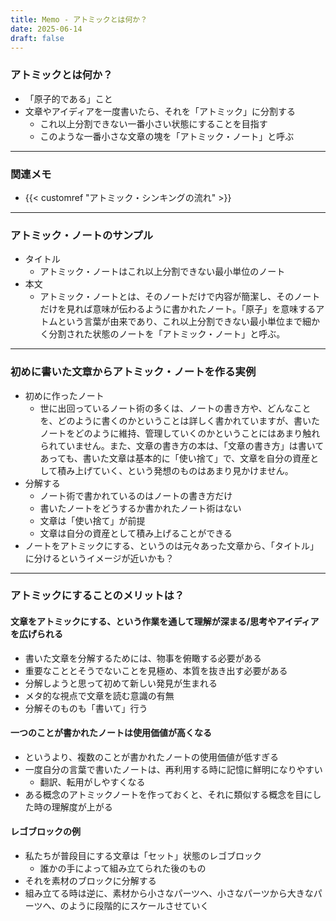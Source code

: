 ```yaml
---
title: Memo - アトミックとは何か？
date: 2025-06-14
draft: false
---
```

### アトミックとは何か？
- 「原子的である」こと
- 文章やアイディアを一度書いたら、それを「アトミック」に分割する
	- これ以上分割できない一番小さい状態にすることを目指す
	- このような一番小さな文章の塊を「アトミック・ノート」と呼ぶ
---
### 関連メモ
- {{< customref "アトミック・シンキングの流れ" >}}
---
### アトミック・ノートのサンプル
- タイトル
	- アトミック・ノートはこれ以上分割できない最小単位のノート
- 本文
	- アトミック・ノートとは、そのノートだけで内容が簡潔し、そのノートだけを見れば意味が伝わるように書かれたノート。「原子」を意味するアトムという言葉が由来であり、これ以上分割できない最小単位まで細かく分割された状態のノートを「アトミック・ノート」と呼ぶ。
---
### 初めに書いた文章からアトミック・ノートを作る実例
- 初めに作ったノート
	- 世に出回っているノート術の多くは、ノートの書き方や、どんなことを、どのように書くのかということは詳しく書かれていますが、書いたノートをどのように維持、管理していくのかということにはあまり触れられていません。また、文章の書き方の本は、「文章の書き方」は書いてあっても、書いた文章は基本的に「使い捨て」で、文章を自分の資産として積み上げていく、という発想のものはあまり見かけません。
- 分解する
	- ノート術で書かれているのはノートの書き方だけ
	- 書いたノートをどうするか書かれたノート術はない
	- 文章は「使い捨て」が前提
	- 文章は自分の資産として積み上げることができる
- ノートをアトミックにする、というのは元々あった文章から、「タイトル」に分けるというイメージが近いかも？
---
### アトミックにすることのメリットは？
#### 文章をアトミックにする、という作業を通して理解が深まる/思考やアイディアを広げられる
- 書いた文章を分解するためには、物事を俯瞰する必要がある
- 重要なこととそうでないことを見極め、本質を抜き出す必要がある
- 分解しようと思って初めて新しい発見が生まれる
- メタ的な視点で文章を読む意識の有無
- 分解そのものも「書いて」行う
#### 一つのことが書かれたノートは使用価値が高くなる
- というより、複数のことが書かれたノートの使用価値が低すぎる
- 一度自分の言葉で書いたノートは、再利用する時に記憶に鮮明になりやすい
	- 翻訳、転用がしやすくなる
- ある概念のアトミックノートを作っておくと、それに類似する概念を目にした時の理解度が上がる
#### レゴブロックの例
- 私たちが普段目にする文章は「セット」状態のレゴブロック
	- 誰かの手によって組み立てられた後のもの
- それを素材のブロックに分解する
- 組み立てる時は逆に、素材から小さなパーツへ、小さなパーツから大きなパーツへ、のように段階的にスケールさせていく